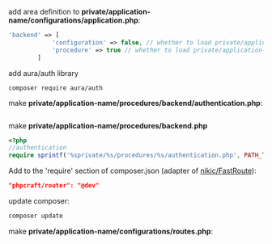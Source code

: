 
add area definition to __private/application-name/configurations/application.php__:
```php
'backend' => [
            'configuration' => false, // whether to load private/application-name/configurations/area-name.php
            'procedure' => true // whether to load private/application-name/procedures/area-name.php
        ]
```
add aura/auth library
```
composer require aura/auth
```
make __private/application-name/procedures/backend/authentication.php__:
```php

```
make __private/application-name/procedures/backend.php__
```php
<?php
//authentication
require sprintf('%sprivate/%s/procedures/%s/authentication.php', PATH_TO_ROOT, APPLICATION, AREA);
```

Add to the 'require' section of composer.json (adapter of [nikic/FastRoute](https://github.com/nikic/FastRoute)):
```json
"phpcraft/router": "@dev"
```
update composer:
```bash
composer update
```
make __private/application-name/configurations/routes.php__:
